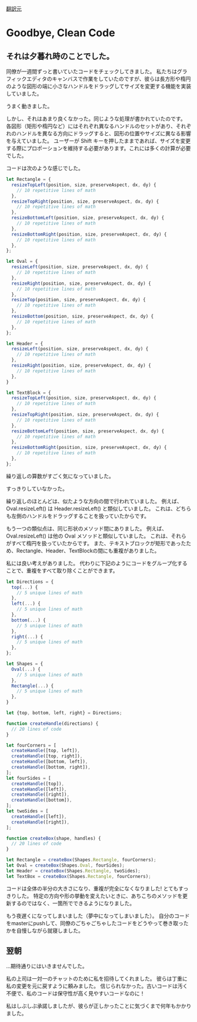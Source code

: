 [翻訳元](https://overreacted.io/goodbye-clean-code/)

# Goodbye, Clean Code

## それは夕暮れ時のことでした。

同僚が一週間ずっと書いていたコードをチェックしてきました。
私たちはグラフィックエディタのキャンバスで作業をしていたのですが、彼らは長方形や楕円のような図形の端に小さなハンドルをドラッグしてサイズを変更する機能を実装していました。

うまく動きました。

しかし、それはあまり良くなかった。同じような処理が書かれていたのです。
各図形（矩形や楕円など）にはそれぞれ異なるハンドルのセットがあり、それぞれのハンドルを異なる方向にドラッグすると、図形の位置やサイズに異なる影響を与えていました。
ユーザーが Shift キーを押したままであれば、サイズを変更する際にプロポーションを維持する必要があります。これには多くの計算が必要でした。

コードは次のような感じでした。

```js
let Rectangle = {
  resizeTopLeft(position, size, preserveAspect, dx, dy) {
    // 10 repetitive lines of math
  },
  resizeTopRight(position, size, preserveAspect, dx, dy) {
    // 10 repetitive lines of math
  },
  resizeBottomLeft(position, size, preserveAspect, dx, dy) {
    // 10 repetitive lines of math
  },
  resizeBottomRight(position, size, preserveAspect, dx, dy) {
    // 10 repetitive lines of math
  },
};

let Oval = {
  resizeLeft(position, size, preserveAspect, dx, dy) {
    // 10 repetitive lines of math
  },
  resizeRight(position, size, preserveAspect, dx, dy) {
    // 10 repetitive lines of math
  },
  resizeTop(position, size, preserveAspect, dx, dy) {
    // 10 repetitive lines of math
  },
  resizeBottom(position, size, preserveAspect, dx, dy) {
    // 10 repetitive lines of math
  },
};

let Header = {
  resizeLeft(position, size, preserveAspect, dx, dy) {
    // 10 repetitive lines of math
  },
  resizeRight(position, size, preserveAspect, dx, dy) {
    // 10 repetitive lines of math
  },  
}

let TextBlock = {
  resizeTopLeft(position, size, preserveAspect, dx, dy) {
    // 10 repetitive lines of math
  },
  resizeTopRight(position, size, preserveAspect, dx, dy) {
    // 10 repetitive lines of math
  },
  resizeBottomLeft(position, size, preserveAspect, dx, dy) {
    // 10 repetitive lines of math
  },
  resizeBottomRight(position, size, preserveAspect, dx, dy) {
    // 10 repetitive lines of math
  },
};
```

繰り返しの算数がすごく気になっていました。

すっきりしていなかった。

繰り返しのほとんどは、似たような方向の間で行われていました。
例えば、Oval.resizeLeft() は Header.resizeLeft() と類似していました。
これは、どちらも左側のハンドルをドラッグすることを扱っていたからです。

もう一つの類似点は、同じ形状のメソッド間にありました。
例えば、Oval.resizeLeft() は他の Oval メソッドと類似していました。
これは、それらがすべて楕円を扱っていたからです。
また、テキストブロックが矩形であったため、Rectangle、Header、TextBlockの間にも重複がありました。

私には良い考えがありました。
代わりに下記のようにコードをグループ化することで、重複をすべて取り除くことができます。

```js
let Directions = {
  top(...) {
    // 5 unique lines of math
  },
  left(...) {
    // 5 unique lines of math
  },
  bottom(...) {
    // 5 unique lines of math
  },
  right(...) {
    // 5 unique lines of math
  },
};

let Shapes = {
  Oval(...) {
    // 5 unique lines of math
  },
  Rectangle(...) {
    // 5 unique lines of math
  },
}

let {top, bottom, left, right} = Directions;

function createHandle(directions) {
  // 20 lines of code
}

let fourCorners = [
  createHandle([top, left]),
  createHandle([top, right]),
  createHandle([bottom, left]),
  createHandle([bottom, right]),
];
let fourSides = [
  createHandle([top]),
  createHandle([left]),
  createHandle([right]),
  createHandle([bottom]),
];
let twoSides = [
  createHandle([left]),
  createHandle([right]),
];

function createBox(shape, handles) {
  // 20 lines of code
}

let Rectangle = createBox(Shapes.Rectangle, fourCorners);
let Oval = createBox(Shapes.Oval, fourSides);
let Header = createBox(Shapes.Rectangle, twoSides);
let TextBox = createBox(Shapes.Rectangle, fourCorners);
```

コードは全体の半分の大きさになり、重複が完全になくなりました! とてもすっきりした。
特定の方向や形の挙動を変えたいときに、あちこちのメソッドを更新するのではなく、一箇所でできるようになりました。

もう夜遅くになってしまいました（夢中になってしまいました）。
自分のコードをmasterにpushして、同僚のごちゃごちゃしたコードをどうやって巻き取ったかを自慢しながら就寝しました。

## 翌朝

...期待通りにはいきませんでした。

私の上司は一対一のチャットのために私を招待してくれました。
彼らは丁重に私の変更を元に戻すように頼みました。
信じられなかった。古いコードは汚く不便で、私のコードは保守性が高く見やすいコードなのに！

私はしぶしぶ承諾しましたが、彼らが正しかったことに気づくまで何年もかかりました。